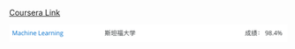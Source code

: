 [Coursera Link](https://www.coursera.org/learn/machine-learning/home/welcome)

<img src='./Screen Shot.png'>